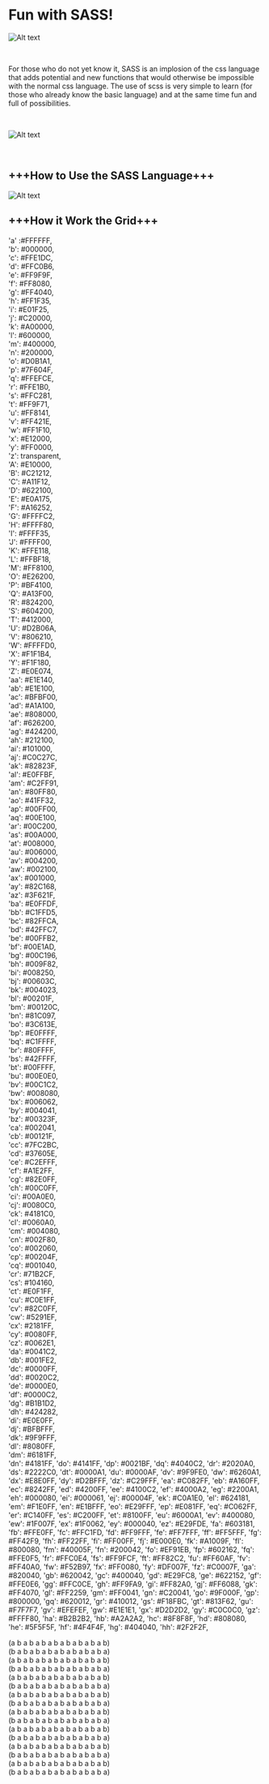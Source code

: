 
<h1> Fun with SASS! </h1>

![Alt text](https://i.imgur.com/XiLsNZ7.jpg "SASS-PixelArt-Pack-by-Jonny-Banana")

</BR>

For those who do not yet know it, SASS is an implosion of the css language that adds potential and new functions that would otherwise be impossible with the normal css language.
The use of scss is very simple to learn (for those who already know the basic language) and at the same time fun and full of possibilities.

</BR>


![Alt text](https://i.imgur.com/faU4yUy.jpg "SASS-PixelArt-Pack-by-Jonny-Banana")

</BR>

<h2>+++How to Use the SASS Language+++</h2>

![Alt text](https://i.imgur.com/RaYTaDW.png "SASS-PixelArt-Pack-by-Jonny-Banana")



<h2>+++How it Work the Grid+++</h2>

  'a' :#FFFFFF,
  </BR>
  'b': #000000,
  </BR>
  'c': #FFE1DC,
  </BR>
  'd': #FFC0B6,
  </BR>
  'e': #FF9F9F,
  </BR>
  'f': #FF8080,
  </BR>
  'g': #FF4040,
  </BR>
  'h': #FF1F35,
  </BR>
  'i': #E01F25,
  </BR>
  'j': #C20000,
  </BR>
  'k': #A00000,
  </BR>
  'l': #600000,
  </BR>
  'm': #400000,
  </BR>
  'n': #200000,
  </BR>
  'o': #D0B1A1,
  </BR>
  'p': #7F604F,
  </BR>
  'q': #FFEFCE,
  </BR>
  'r': #FFE1B0,
  </BR>
  's': #FFC281,
  </BR>
  't': #FF9F71,
  </BR>
  'u': #FF8141,
  </BR>
  'v': #FF421E,
  </BR>
  'w': #FF1F10,
  </BR>
  'x': #E12000,
  </BR>
  'y': #FF0000,
  </BR>
  'z': transparent,
  </BR>
  'A': #E10000,
  </BR>
  'B': #C21212,
  </BR>
  'C': #A11F12,
  </BR>
  'D': #622100,
  </BR>
  'E': #E0A175,
  </BR>
  'F': #A16252,
  </BR>
  'G': #FFFFC2,
  </BR>
  'H': #FFFF80,
  </BR>
  'I': #FFFF35,
  </BR>
  'J': #FFFF00,
  </BR>
  'K': #FFE118,
  </BR>
  'L': #FFBF18,
  </BR>
  'M': #FF8100,
  </BR>
  'O': #E26200,
  </BR>
  'P': #BF4100,
  </BR>
  'Q': #A13F00,
  </BR>
  'R': #824200,
  </BR>
  'S': #604200,
  </BR>
  'T': #412000,
  </BR>
  'U': #D2B06A,
  </BR>
  'V': #806210,
  </BR>
  'W': #FFFFD0,
  </BR>
  'X': #F1F1B4,
  </BR>
  'Y': #F1F180,
  </BR>
  'Z': #E0E074,
  </BR>
  'aa': #E1E140,
  </BR>
  'ab': #E1E100,
  </BR>
  'ac': #BFBF00,
  </BR>
  'ad': #A1A100,
  </BR>
  'ae': #808000,
  </BR>
  'af': #626200,
  </BR>
  'ag': #424200,
  </BR>
  'ah': #212100,
  </BR>
  'ai': #101000,
  </BR>
  'aj': #C0C27C,
  </BR>
  'ak': #82823F,
  </BR>
  'al': #E0FFBF,
  </BR>
  'am': #C2FF91,
  </BR>
  'an': #80FF80,
  </BR>
  'ao': #41FF32,
  </BR>
  'ap': #00FF00,
  </BR>
  'aq': #00E100,
  </BR>
  'ar': #00C200,
  </BR>
  'as': #00A000,
  </BR>
  'at': #008000,
  </BR>
  'au': #006000,
  </BR>
  'av': #004200,
  </BR>
  'aw': #002100,
  </BR>
  'ax': #001000,
  </BR>
  'ay': #82C168,
  </BR>
  'az': #3F621F,
  </BR>
  'ba': #E0FFDF,
  </BR>
  'bb': #C1FFD5,
  </BR>
  'bc': #82FFCA,
  </BR>
  'bd': #42FFC7,
  </BR>
  'be': #00FFB2,
  </BR>
  'bf': #00E1AD,
  </BR>
  'bg': #00C196,
  </BR>
  'bh': #009F82,
  </BR>
  'bi': #008250,
  </BR>
  'bj': #00603C,
  </BR>
  'bk': #004023,
  </BR>
  'bl': #00201F,
  </BR>
  'bm': #00120C,
  </BR>
  'bn': #81C097,
  </BR>
  'bo': #3C613E,
  </BR>
  'bp': #E0FFFF,
  </BR>
  'bq': #C1FFFF,
  </BR>
  'br': #80FFFF,
  </BR>
  'bs': #42FFFF,
  </BR>
  'bt': #00FFFF,
  </BR>
  'bu': #00E0E0,
  </BR>
  'bv': #00C1C2,
  </BR>
  'bw': #008080,
  </BR>
  'bx': #006062,
  </BR>
  'by': #004041,
  </BR>
  'bz': #00323F,
  </BR>
  'ca': #002041,
  </BR>
  'cb': #00121F,
  </BR>
  'cc': #7FC2BC,
  </BR>
  'cd': #37605E,
  </BR>
  'ce': #C2EFFF,
  </BR>
  'cf': #A1E2FF,
  </BR>
  'cg': #82E0FF,
  </BR>
  'ch': #00C0FF,
  </BR>
  'ci': #00A0E0,
  </BR>
  'cj': #0080C0,
  </BR>
  'ck': #4181C0,
  </BR>
  'cl': #0060A0,
  </BR>
  'cm': #004080,
  </BR>
  'cn': #002F80,
  </BR>
  'co': #002060,
  </BR>
  'cp': #00204F,
  </BR>
  'cq': #001040,
  </BR>
  'cr': #71B2CF,
  </BR>
  'cs': #104160,
  </BR>
  'ct': #E0F1FF,
  </BR>
  'cu': #C0E1FF,
  </BR>
  'cv': #82C0FF,
  </BR>
  'cw': #5291EF,
  </BR>
  'cx': #2181FF,
  </BR>
  'cy': #0080FF,
  </BR>
  'cz': #0062E1,
  </BR>
  'da': #0041C2,
  </BR>
  'db': #001FE2,
  </BR>
  'dc': #0000FF,
  </BR>
  'dd': #0020C2,
  </BR>
  'de': #0000E0,
  </BR>
  'df': #0000C2,
  </BR>
  'dg': #B1B1D2,
  </BR>
  'dh': #424282,
  </BR>
  'di': #E0E0FF,
  </BR>
  'dj': #BFBFFF,
  </BR>
  'dk': #9F9FFF,
  </BR>
  'dl': #8080FF,
  </BR>
  'dm': #6181FF,
  </BR>
  'dn': #4181FF,
  'do': #4141FF,
  'dp': #0021BF,
  'dq': #4040C2,
  'dr': #2020A0,
  'ds': #2222C0,
  'dt': #0000A1,
  'du': #0000AF,
  'dv': #9F9FE0,
  'dw': #6260A1,
  'dx': #E8E0FF,
  'dy': #D2BFFF,
  'dz': #C29FFF,
  'ea': #C082FF,
  'eb': #A160FF,
  'ec': #8242FF,
  'ed': #4200FF,
  'ee': #4100C2,
  'ef': #4000A2,
  'eg': #2200A1,
  'eh': #000080,
  'ei': #000061,
  'ej': #00004F,
  'ek': #C0A1E0,
  'el': #624181,
  'em': #F1E0FF,
  'en': #E1BFFF,
  'eo': #E29FFF,
  'ep': #E081FF,
  'eq': #C062FF,
  'er': #C140FF,
  'es': #C200FF,
  'et': #8100FF,
  'eu': #6000A1,
  'ev': #400080,
  'ew': #1F007F,
  'ex': #1F0062,
  'ey': #000040,
  'ez': #E29FDE,
  'fa': #603181,
  'fb': #FFE0FF,
  'fc': #FFC1FD,
  'fd': #FF9FFF,
  'fe': #FF7FFF,
  'ff': #FF5FFF,
  'fg': #FF42F9,
  'fh': #FF22FF,
  'fi': #FF00FF,
  'fj': #E000E0,
  'fk': #A1009F,
  'fl': #800080,
  'fm': #40005F,
  'fn': #200042,
  'fo': #EF91EB,
  'fp': #602162,
  'fq': #FFE0F5,
  'fr': #FFC0E4,
  'fs': #FF9FCF,
  'ft': #FF82C2,
  'fu': #FF60AF,
  'fv': #FF40A0,
  'fw': #F52B97,
  'fx': #FF0080,
  'fy': #DF007F,
  'fz': #C0007F,
  'ga': #820040,
  'gb': #620042,
  'gc': #400040,
  'gd': #E29FC8,
  'ge': #622152,
  'gf': #FFE0E6,
  'gg': #FFC0CE,
  'gh': #FF9FA9,
  'gi': #FF82A0,
  'gj': #FF6088,
  'gk': #FF4070,
  'gl': #FF2259,
  'gm': #FF0041,
  'gn': #C20041,
  'go': #9F000F,
  'gp': #800000,
  'gq': #620012,
  'gr': #410012,
  'gs': #F18FBC,
  'gt': #813F62,
  'gu': #F7F7F7,
  'gv': #EFEFEF,
  'gw': #E1E1E1,
  'gx': #D2D2D2,
  'gy': #C0C0C0,
  'gz': #FFFF80,
  'ha': #B2B2B2,
  'hb': #A2A2A2,
  'hc': #8F8F8F,
  'hd': #808080,
  'he': #5F5F5F,
  'hf': #4F4F4F,
  'hg': #404040,
  'hh': #2F2F2F,
  
  
  
  (a b a b a b a b a b a b a b a b)
  </BR>
  (b a b a b a b a b a b a b a b a)
  </BR>
  (a b a b a b a b a b a b a b a b)
  </BR>
  (b a b a b a b a b a b a b a b a)
  </BR>
  (a b a b a b a b a b a b a b a b)
  </BR>
  (b a b a b a b a b a b a b a b a)
  </BR>
  (a b a b a b a b a b a b a b a b)
  </BR>
  (b a b a b a b a b a b a b a b a)
  </BR>
  (a b a b a b a b a b a b a b a b)
  </BR>
  (b a b a b a b a b a b a b a b a)
  </BR>
  (a b a b a b a b a b a b a b a b)
  </BR>
  (b a b a b a b a b a b a b a b a)
  </BR>
  (a b a b a b a b a b a b a b a b)
  </BR>
  (b a b a b a b a b a b a b a b a)
  </BR>
  (a b a b a b a b a b a b a b a b)
  </BR>
  (b a b a b a b a b a b a b a b a)
	
  
  
